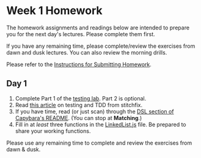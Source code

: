 # Week 1 Homework

The homework assignments and readings below are intended to prepare you for the next day's lectures. Please complete them first.

If you have any remaining time, please complete/review the exercises from dawn and dusk lectures. You can also review the morning drills.

Please refer to the [Instructions for Submitting Homework](/how-tos/homework-submission.md).


## Day 1

1. Complete Part 1 of the <a href="https://github.com/sf-wdi-25/testing_inventory">testing lab</a>.  Part 2 is optional.
2. Read <a href="http://multithreaded.stitchfix.com/blog/2015/10/06/testing-is-required/">this article</a> on testing and TDD from stitchfix.
3. If you have time, read (or just scan) through the <a href="https://github.com/jnicklas/capybara#the-dsl">DSL section of Capybara's README</a>.  (You can stop at **Matching**.)
4. Fill in at *least* three functions in the <a href="https://github.com/sf-wdi-25/notes/blob/master/week-09-project2/drills/linkedList.js">LinkedList.js</a> file.  Be prepared to share your working functions.  
  

Please use any remaining time to complete and review the exercises from dawn & dusk.

<!--
## Day 2

1. Reading
2. Bonus/Stretch

Please use any remaining time to complete and review the exercises from dawn & dusk.

## Day 3

1. Reading
2. Bonus/Stretch

Please use any remaining time to complete and review the exercises from dawn & dusk.

## Day 4

1. Reading
2. Friday Review Prep

Please use any remaining time to complete and review the exercises from dawn & dusk.

## Day 5 - Weekend Homework

1. Reading
2. Weekend Lab

Please use any remaining time to review exercises/drills from the week! And don't forget to sleep!
-->
